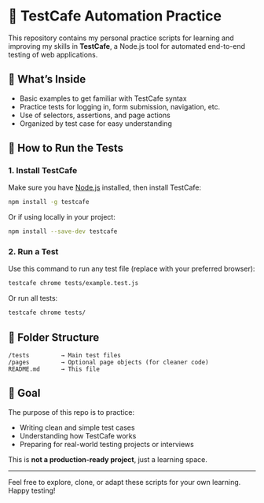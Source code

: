 # 🧪 TestCafe Automation Practice

This repository contains my personal practice scripts for learning and improving my skills in **TestCafe**, a Node.js tool for automated end-to-end testing of web applications.

## 📌 What’s Inside

- Basic examples to get familiar with TestCafe syntax
- Practice tests for logging in, form submission, navigation, etc.
- Use of selectors, assertions, and page actions
- Organized by test case for easy understanding

## 🚀 How to Run the Tests

### 1. Install TestCafe

Make sure you have [Node.js](https://nodejs.org/) installed, then install TestCafe:

```bash
npm install -g testcafe
```

Or if using locally in your project:

```bash
npm install --save-dev testcafe
```

### 2. Run a Test

Use this command to run any test file (replace with your preferred browser):

```bash
testcafe chrome tests/example.test.js
```

Or run all tests:

```bash
testcafe chrome tests/
```

## 📂 Folder Structure

```
/tests         → Main test files
/pages         → Optional page objects (for cleaner code)
README.md      → This file
```

## 🎯 Goal

The purpose of this repo is to practice:

- Writing clean and simple test cases
- Understanding how TestCafe works
- Preparing for real-world testing projects or interviews

This is **not a production-ready project**, just a learning space.

---

Feel free to explore, clone, or adapt these scripts for your own learning. Happy testing!
